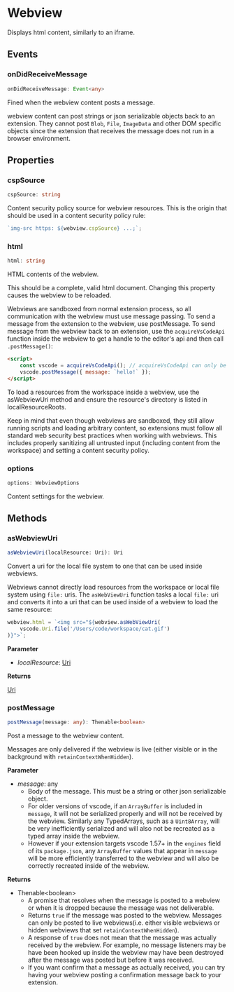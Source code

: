 # Webview

Displays html content, similarly to an iframe.

## Events

### onDidReceiveMessage

```typescript
onDidReceiveMessage: Event<any>
```

Fined when the webview content posts a message.

webview content can post strings or json serializable objects back to an extension.
They cannot post `Blob`, `File`, `ImageData` and other DOM specific objects since the extension that receives the message does not run in a browser environment.

## Properties

### cspSource

```typescript
cspSource: string
```

Content security policy source for webview resources.
This is the origin that should be used in a content security policy rule:

```typescript
`img-src https: ${webview.cspSource} ...;`;
```

### html

```typescript
html: string
```

HTML contents of the webview.

This should be a complete, valid html document.
Changing this property causes the webview to be reloaded.

Webviews are sandboxed from normal extension process, so all communication with the webview must use message passing.
To send a message from the extension to the webview, use postMessage.
To send message from the webview back to an extension, use the `acquireVsCodeApi` function inside the webview to get a handle to the editor's api and then call `.postMessage()`:

```html
<script>
    const vscode = acquireVsCodeApi(); // acquireVsCodeApi can only be invoked once
    vscode.postMessage({ message: `hello!` });
</script>
```

To load a resources from the workspace inside a webview, use the asWebviewUri method and ensure the resource's directory is listed in localResourceRoots.

Keep in mind that even though webviews are sandboxed, they still allow running scripts and loading arbitrary content,
so extensions must follow all standard web security best practices when working with webviews.
This includes properly sanitizing all untrusted input (including content from the workspace) and setting a content security policy.

### options

```typescript
options: WebviewOptions
```

Content settings for the webview.

## Methods

### asWebviewUri

```typescript
asWebviewUri(localResource: Uri): Uri
```

Convert a uri for the local file system to one that can be used inside webviews.

Webviews cannot directly load resources from the workspace or local file system using `file:` uris.
The `asWebViewUri` function tasks a local `file:` uri and converts it into a uri that can be used inside of a webview to load the same resource:

```typescript
webview.html = `<img src="${webview.asWebViewUri(
    vscode.Uri.file('/Users/code/workspace/cat.gif')
)}">`;
```

**Parameter**

+ *localResource*: [Uri]

**Returns**

[Uri]

### postMessage

```typescript
postMessage(message: any): Thenable<boolean>
```

Post a message to the webview content.

Messages are only delivered if the webview is live (either visible or in the background with `retainContextWhenHidden`).

**Parameter**

+ *message*: any
  + Body of the message.
    This must be a string or other json serializable object.
  + For older versions of vscode, if an `ArrayBuffer` is included in `message`,
    it will not be serialized properly and will not be received by the webview.
    Similarly any TypedArrays, such as a `Uint8Array`, will be very inefficiently
    serialized and will also not be recreated as a typed array inside the webview.
  + However if your extension targets vscode 1.57+ in the `engines` field of its `package.json`,
    any `ArrayBuffer` values that appear in `message` will be more efficiently transferred to the webview and will also be correctly recreated inside of the webview.

**Returns**

+ Thenable&lt;boolean&gt;
  + A promise that resolves when the message is posted to a webview or when it is dropped because the message was not deliverable.
  + Returns `true` if  the message was posted to the webview.
    Messages can only be posted to live webviews(i.e. either visible webviews or hidden webviews that set `retainContextWhenHidden`).
  + A response of `true` does not mean that the message was actually received by the webview.
    For example, no message listeners may be have been hooked up inside the webview may have been destroyed after the message was posted but before it was received.
  + If you want confirm that a message as actually received, you can try having your webview posting a confirmation message back to your extension.

[Event]: EventT.md
[Uri]: Uri.md
[WebviewOptions]: WebviewOptions.md
